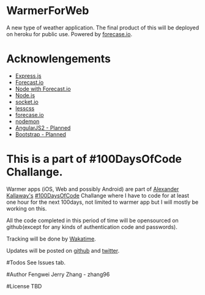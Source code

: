 # WarmerForWeb
A new type of weather application.
The final product of this will be deployed on heroku for public use.
Powered by [forecase.io](http://forecase.io).

# Acknowlengements
- [Express.js](http://expressjs.com/)
- [Forecast.io](https://developer.forecast.io/)
- [Node with Forecast.io](https://github.com/soplakanets/node-forecastio)
- [Node.js](https://nodejs.org/en/)
- [socket.io](http://socket.io/)
- [lesscss](http://lesscss.org)
- [forecase.io](http://forecase.io)
- [nodemon](https://github.com/remy/nodemon)
- [AngularJS2 - Planned](https://angular.io/)
- [Bootstrap - Planned](http://getbootstrap.com/)

# This is a part of \#100DaysOfCode Challange.
Warmer apps (iOS, Web and possibly Android) are part of  [Alexander Kallaway's](https://github.com/Kallaway) [\#100DaysOfCode](https://medium.freecodecamp.com/join-the-100daysofcode-556ddb4579e4#.wbpxpj2f5) Challange where I have to code for at least one hour for the next 100days, not limited to warmer app but I will mostly be working on this.

All the code completed in this period of time will be opensourced on github(except for any kinds of authentication code and passwords).

Tracking will be done by [Wakatime](https://wakatime.com/@zhang96).

Updates will be posted on [github](https://github.com/zhang96) and [twitter](https://twitter.com/fengwei_ca).

#Todos
See Issues tab.

#Author
Fengwei Jerry Zhang - zhang96

#License
TBD


